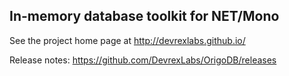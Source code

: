 ## In-memory database toolkit for NET/Mono
See the project home page at http://devrexlabs.github.io/

Release notes: https://github.com/DevrexLabs/OrigoDB/releases
